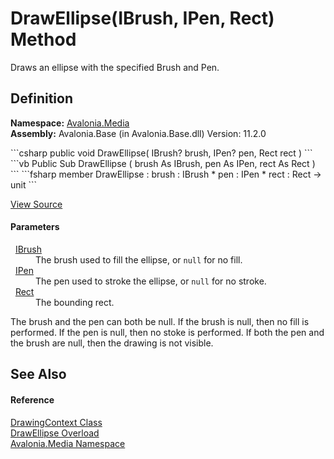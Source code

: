 # DrawEllipse(IBrush, IPen, Rect) Method


Draws an ellipse with the specified Brush and Pen.



## Definition
**Namespace:** <a href="N_Avalonia_Media">Avalonia.Media</a>  
**Assembly:** Avalonia.Base (in Avalonia.Base.dll) Version: 11.2.0

<Tabs groupId="api-code-preview">
<TabItem value="csharp" label="C#">
```csharp
public void DrawEllipse(
	IBrush? brush,
	IPen? pen,
	Rect rect
)
```
</TabItem>
<TabItem value="vb" label="VB">
```vb
Public Sub DrawEllipse ( 
	brush As IBrush,
	pen As IPen,
	rect As Rect
)
```
</TabItem>
<TabItem value="fsharp" label="F#">
```fsharp
member DrawEllipse : 
        brush : IBrush * 
        pen : IPen * 
        rect : Rect -> unit 
```
</TabItem>
</Tabs>



<a href="https://github.com/AvaloniaUI/Avalonia/tree/master/src/Avalonia.Base/Media/DrawingContext.cs#L221" title="View the source code">View Source</a>



#### Parameters
<dl><dt>  <a href="T_Avalonia_Media_IBrush">IBrush</a></dt><dd>The brush used to fill the ellipse, or <code>null</code> for no fill.</dd><dt>  <a href="T_Avalonia_Media_IPen">IPen</a></dt><dd>The pen used to stroke the ellipse, or <code>null</code> for no stroke.</dd><dt>  <a href="T_Avalonia_Rect">Rect</a></dt><dd>The bounding rect.</dd></dl>The brush and the pen can both be null. If the brush is null, then no fill is performed. If the pen is null, then no stoke is performed. If both the pen and the brush are null, then the drawing is not visible.

## See Also


#### Reference
<a href="T_Avalonia_Media_DrawingContext">DrawingContext Class</a>  
<a href="Overload_Avalonia_Media_DrawingContext_DrawEllipse">DrawEllipse Overload</a>  
<a href="N_Avalonia_Media">Avalonia.Media Namespace</a>  
